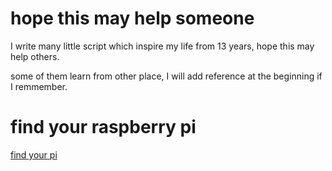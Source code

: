# hope this may help someone

I write many little script which inspire my life from 13 years, hope this may help others.

some of them learn from other place, I will add reference at the beginning if I remmember.

# find your raspberry pi

[find your pi](find_your_pi.sh)
